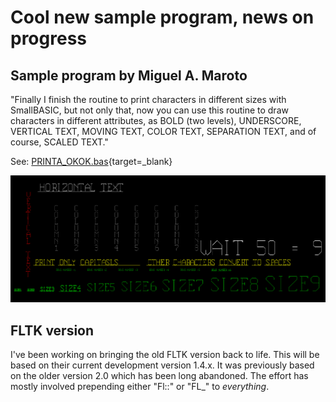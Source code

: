# Cool new sample program, news on progress

## Sample program by Miguel A. Maroto

"Finally I finish the routine to print characters in different sizes with SmallBASIC, but not only that, now you can use this routine to draw characters in different attributes, as BOLD (two levels), UNDERSCORE, VERTICAL TEXT, MOVING TEXT, COLOR TEXT, SEPARATION TEXT, and of course, SCALED TEXT."

See: [PRINTA_OKOK.bas](https://raw.githubusercontent.com/smallbasic/smallbasic.samples/master/graphics%204/PRINTA_OKOK.bas){target=_blank}

![](/posts/2019-06-02_10-48.png "PRINTA_OKOK")

## FLTK version

I've been working on bringing the old FLTK version back to life. This will be based on their current development version 1.4.x. 
It was previously based on the older version 2.0 which has been long abandoned. The effort has mostly involved prepending either "Fl::" or "FL_" to *everything*. 
